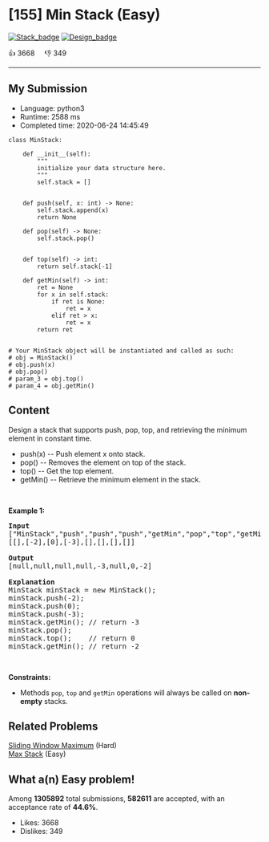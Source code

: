 # [155] Min Stack (Easy)

[![Stack_badge](https://img.shields.io/badge/topic-Stack-green.svg)](https://leetcode.com/problems/min-stack/)  [![Design_badge](https://img.shields.io/badge/topic-Design-green.svg)](https://leetcode.com/problems/min-stack/) 

:+1: 3668 &nbsp; &nbsp; :thumbsdown: 349

---

## My Submission

- Language: python3
- Runtime: 2588 ms
- Completed time: 2020-06-24 14:45:49

```python3
class MinStack:

    def __init__(self):
        """
        initialize your data structure here.
        """
        self.stack = []
        

    def push(self, x: int) -> None:
        self.stack.append(x)
        return None

    def pop(self) -> None:
        self.stack.pop()
        

    def top(self) -> int:
        return self.stack[-1]

    def getMin(self) -> int:
        ret = None
        for x in self.stack:
            if ret is None:
                ret = x
            elif ret > x:
                ret = x
        return ret


# Your MinStack object will be instantiated and called as such:
# obj = MinStack()
# obj.push(x)
# obj.pop()
# param_3 = obj.top()
# param_4 = obj.getMin()
```

## Content
<p>Design a stack that supports push, pop, top, and retrieving the minimum element in constant time.</p>

<ul>
	<li>push(x) -- Push element x onto stack.</li>
	<li>pop() -- Removes the element on top of the stack.</li>
	<li>top() -- Get the top element.</li>
	<li>getMin() -- Retrieve the minimum element in the stack.</li>
</ul>

<p>&nbsp;</p>
<p><strong>Example 1:</strong></p>

<pre>
<strong>Input</strong>
[&quot;MinStack&quot;,&quot;push&quot;,&quot;push&quot;,&quot;push&quot;,&quot;getMin&quot;,&quot;pop&quot;,&quot;top&quot;,&quot;getMin&quot;]
[[],[-2],[0],[-3],[],[],[],[]]

<strong>Output</strong>
[null,null,null,null,-3,null,0,-2]

<strong>Explanation</strong>
MinStack minStack = new MinStack();
minStack.push(-2);
minStack.push(0);
minStack.push(-3);
minStack.getMin(); // return -3
minStack.pop();
minStack.top();    // return 0
minStack.getMin(); // return -2
</pre>

<p>&nbsp;</p>
<p><strong>Constraints:</strong></p>

<ul>
	<li>Methods <code>pop</code>, <code>top</code> and <code>getMin</code> operations will always be called on <strong>non-empty</strong> stacks.</li>
</ul>


## Related Problems
[Sliding Window Maximum](https://leetcode.com/problems/sliding-window-maximum/) (Hard) <br>
[Max Stack](https://leetcode.com/problems/max-stack/) (Easy) <br>

## What a(n) Easy problem!
Among **1305892** total submissions, **582611** are accepted, with an acceptance rate of **44.6%**. <br>

- Likes: 3668
- Dislikes: 349

